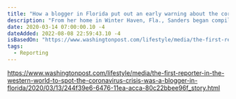 ```yaml
---
title: "How a blogger in Florida put out an early warning about the coronavirus crisis"
description: "From her home in Winter Haven, Fla., Sanders began compiling reports of public comments by health officials in China’s Hubei province. The officials, Sanders reported on her blog, FluTrackers, had announced an outbreak of an unusual cluster of pneumonia cases, caused by a mysterious virus."
date: 2020-03-14 07:00:00.10 -4
dateAdded: 2022-08-08 22:59:43.10 -4
isBasedOn: "https://www.washingtonpost.com/lifestyle/media/the-first-reporter-in-the-western-world-to-spot-the-coronavirus-crisis-was-a-blogger-in-florida/2020/03/13/244f39e6-6476-11ea-acca-80c22bbee96f_story.html"
tags:
  - Reporting
---
```


https://www.washingtonpost.com/lifestyle/media/the-first-reporter-in-the-western-world-to-spot-the-coronavirus-crisis-was-a-blogger-in-florida/2020/03/13/244f39e6-6476-11ea-acca-80c22bbee96f_story.html
